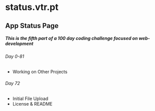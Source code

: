 # status.vtr.pt
## App Status Page

##### This is the fifth part of a 100 day coding challenge focused on web-development

###### Day 0-81
- Working on Other Projects

###### Day 72
- Initial File Upload
- License & README